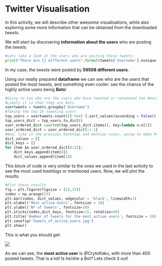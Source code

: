 # Twitter Visualisation

In this activity, we will describe other awesome visualisations, while also exploring some more information that can be obtained from the downloaded _tweets_.

We will start by discovering **information about the users** who are posting the _tweets_:

```python
#Lets take a look at the users who are posting these tweets:
print("There are {} different users".format(tweets['Username'].nunique()))
```

In my case, the _tweets_ were posted by **59508 different users**.

Using our neatly prepared **dataframe** we can see who are the users that posted the most _tweets_, and something even cooler: see the chance of the highly active users being **Bots**!

```python
#Going to see who are the users who have tweeted or retweeted the #most and see how
#Likely it is that they are bots
usertweets = tweets.groupby('Username')
#Taking the top 25 tweeting users
top_users = usertweets.count()['text'].sort_values(ascending = False)[:25]
top_users_dict = top_users.to_dict()
user_ordered_dict =sorted(top_users_dict.items(), key=lambda x:x[1])
user_ordered_dict = user_ordered_dict[::-1]
#Now, like in the previous hashtags and mention cases, going to make #two lists, one with the username and one with the value
dict_values = []
dict_keys = []
for item in user_ordered_dict[0:25]:
    dict_keys.append(item[0])
    dict_values.append(item[1])
```

This block of code is very similar to the ones we used in the last activity to see the most used _hashtags_ or mentioned users. Now, we will plot the results.

```python
#Plot these results
fig = plt.figure(figsize = (15,15))
index = np.arange(25)
plt.bar(index, dict_values, edgecolor = 'black', linewidth=1)
plt.xlabel('Most active Users', fontsize = 18)
plt.ylabel('Nº of Tweets', fontsize=20)
plt.xticks(index,dict_keys, fontsize=15, rotation=90)
plt.title('Number of tweets for the most active users', fontsize = 20)
plt.savefig('Tweets_of_active_users.jpg')
plt.show()
```

This is what you should get:

![](https://tva1.sinaimg.cn/large/006tNbRwgy1gavwcfj5yij30u00u5k49.jpg)

As we can see, the **most active user** is _@CrytoKaku_, with more than 400 posted tweets. That is a lot! Is he/she a Bot? Lets check it out!

